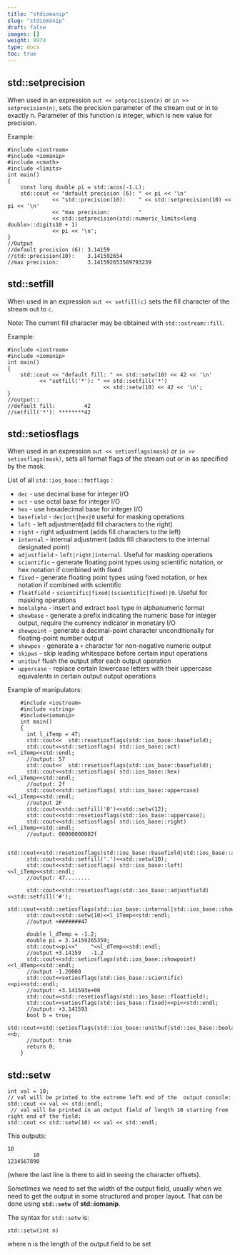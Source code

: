 ```yaml
---
title: "stdiomanip"
slug: "stdiomanip"
draft: false
images: []
weight: 9974
type: docs
toc: true
---
```


## std::setprecision
When used in an expression `out << setprecision(n)` or `in >> setprecision(n)`, sets the precision parameter of the stream out or in to exactly n. Parameter of this function is integer, which is new value for precision. 

Example:

    #include <iostream>
    #include <iomanip>
    #include <cmath>
    #include <limits>
    int main()
    {
        const long double pi = std::acos(-1.L);
        std::cout << "default precision (6): " << pi << '\n'    
                  << "std::precision(10):    " << std::setprecision(10) << pi << '\n'
                  << "max precision:         "
                  << std::setprecision(std::numeric_limits<long double>::digits10 + 1)
                  << pi << '\n';
    }
    //Output
    //default precision (6): 3.14159
    //std::precision(10):    3.141592654
    //max precision:         3.141592653589793239




## std::setfill
When used in an expression `out << setfill(c)` sets the fill character of the stream out to `c`. 

Note: The current fill character may be obtained with `std::ostream::fill`.

Example:

    #include <iostream>
    #include <iomanip>
    int main()
    {
        std::cout << "default fill: " << std::setw(10) << 42 << '\n'
              << "setfill('*'): " << std::setfill('*')
                                  << std::setw(10) << 42 << '\n';
    }
    //output::
    //default fill:         42
    //setfill('*'): ********42

## std::setiosflags
When used in an expression `out << setiosflags(mask)` or `in >> setiosflags(mask)`, sets all format flags of the stream out or in as specified by the mask.

List of all `std::ios_base::fmtflags` :

 - `dec` - use decimal base for integer I/O
 - `oct` - use octal base for integer I/O
 - `hex` - use hexadecimal base for integer I/O
 - `basefield` - `dec|oct|hex|0` useful for masking operations
 - `left` - left adjustment(add fill characters to the right)
 - `right` - right adjustment (adds fill characters to the left)
 - `internal` - internal adjustment (adds fill characters to the internal designated point)    
 - `adjustfield` - `left|right|internal`. Useful for masking operations
 - `scientific` - generate floating point types using scientific notation, or hex notation if combined with fixed
 - `fixed` - generate floating point types using fixed notation, or hex notation if combined with scientific
 - `floatfield` - `scientific|fixed|(scientific|fixed)|0`. Useful for masking operations
 - `boolalpha` - insert and extract `bool` type in alphanumeric format
 - `showbase` - generate a prefix indicating the numeric base for integer output, require the currency indicator in monetary I/O
 - `showpoint` - generate a decimal-point character unconditionally for floating-point number output
 - `showpos` - generate a `+` character for non-negative numeric output
 - `skipws` - skip leading whitespace before certain input operations
 - `unitbuf`    flush the output after each output operation
 - `uppercase` - replace certain lowercase letters with their uppercase
equivalents in certain output output operations

Example of manipulators:
    

        #include <iostream>
        #include <string>
        #include<iomanip>
        int main()
        {
          int l_iTemp = 47;
          std::cout<<  std::resetiosflags(std::ios_base::basefield);
          std::cout<<std::setiosflags( std::ios_base::oct)<<l_iTemp<<std::endl;
          //output: 57
          std::cout<<  std::resetiosflags(std::ios_base::basefield);
          std::cout<<std::setiosflags( std::ios_base::hex)<<l_iTemp<<std::endl;
          //output: 2f
          std::cout<<std::setiosflags( std::ios_base::uppercase)<<l_iTemp<<std::endl;
          //output 2F
          std::cout<<std::setfill('0')<<std::setw(12);
          std::cout<<std::resetiosflags(std::ios_base::uppercase);
          std::cout<<std::setiosflags( std::ios_base::right)<<l_iTemp<<std::endl;
          //output: 00000000002f
          
          std::cout<<std::resetiosflags(std::ios_base::basefield|std::ios_base::adjustfield);
          std::cout<<std::setfill('.')<<std::setw(10);
          std::cout<<std::setiosflags( std::ios_base::left)<<l_iTemp<<std::endl;
          //output: 47........
          
          std::cout<<std::resetiosflags(std::ios_base::adjustfield)<<std::setfill('#');
          std::cout<<std::setiosflags(std::ios_base::internal|std::ios_base::showpos);
          std::cout<<std::setw(10)<<l_iTemp<<std::endl;
          //output +#######47
          
          double l_dTemp = -1.2;
          double pi = 3.14159265359;
          std::cout<<pi<<"    "<<l_dTemp<<std::endl;
          //output +3.14159   -1.2
          std::cout<<std::setiosflags(std::ios_base::showpoint)<<l_dTemp<<std::endl;
          //output -1.20000
          std::cout<<setiosflags(std::ios_base::scientific)<<pi<<std::endl;
          //output: +3.141593e+00
          std::cout<<std::resetiosflags(std::ios_base::floatfield);
          std::cout<<setiosflags(std::ios_base::fixed)<<pi<<std::endl;
          //output: +3.141593
          bool b = true;
          std::cout<<std::setiosflags(std::ios_base::unitbuf|std::ios_base::boolalpha)<<b;
          //output: true
          return 0;
        }

## std::setw
    int val = 10;
    // val will be printed to the extreme left end of the  output console:
    std::cout << val << std::endl;
     // val will be printed in an output field of length 10 starting from right end of the field:
    std::cout << std::setw(10) << val << std::endl;

This outputs:

    10
            10
    1234567890
(where the last line is there to aid in seeing the character offsets).

Sometimes we need to set the width of the output field, usually when we need to get the output in some structured and proper layout. That can be done using **`std::setw`** of **std::iomanip**.

The syntax for `std::setw` is:

    std::setw(int n)
where n is the length of the output field to be set


